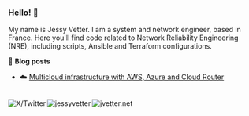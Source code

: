 ### Hello! 👋

My name is Jessy Vetter. I am a system and network engineer, based in France.
Here you'll find code related to Network Reliability Engineering (NRE), including scripts, Ansible and Terraform configurations.

📖 **Blog posts**
- ☁️ [Multicloud infrastructure with AWS, Azure and Cloud Router](https://www.jvetter.net/posts/multicloud-infrastructure-with-nextpacket/)

<br>

<a href="https://x.com/_jvetter">
    <img align="left" src="https://img.shields.io/twitter/url?url=https%3A%2F%2Fx.com%2F_jvetter&label=%40_jvetter" alt="X/Twitter">
</a>

<a href="https://www.linkedin.com/in/jessyvetter/">
    <img align="left" src="https://img.shields.io/badge/LinkedIn-0077B5?style=plastic&logo=linkedin&logoColor=white" alt="jessyvetter">
</a>

<a href="https://www.jvetter.net/">
    <img align="left" src="https://img.shields.io/badge/🌐_-jvetter.net-blue" alt="jvetter.net">
</a>
